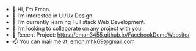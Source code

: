 - 👋 Hi, I’m Emon.
- 👀 I’m interested in UI/Ux Design.
- 🌱 I’m currently learning Full stack Web Development.
- 💞️ I’m looking to collaborate on any project with you.
- 💞️ Recent Project: https://emon3455.github.io/FacebookDemoWebsite/
- 📫 You can mail me at: emon.mhk69@gmail.com

<!---
emon3455/emon3455 is a ✨ special ✨ repository because its `README.md` (this file) appears on your GitHub profile.
You can click the Preview link to take a look at your changes.
--->
